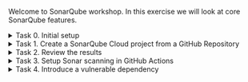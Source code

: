 Welcome to SonarQube workshop. In this exercise we will look at core SonarQube features.

<details>
  <summary>Task 0. Initial setup</summary>
Use this repository template to create a new repository. If the Action gods were merciful today, the automation has already invited you to SonarQube Workshop organisation, created a repository from the template and used your GutHub username for repository name.

If you haven't done so yet, please log into SonarQube Cloud from https://sonarcloud.io/login. Please make sure to use GitHub for authentication. 

![GitHub Login](workshop_images/github_login.jpg)

While it's possible to log in with other DevOps platforms, we will be using GitHub in this exercise. Your SonarQube Cloud account will be created if this is the first time you are logging into the platform. Once your account is created, the admin will add you to the SonarQube Workshop organisation.
</details>

<details>
  <summary>Task 1. Create a SonarQube Cloud project from a GitHub Repository</summary>

To create a new project in SonarQube Cloud from your GitHub repository, follow these steps:
  1. Log in to [SonarQube Cloud](https://sonarcloud.io/login) using your GitHub account.
  2. Click on **"+ Analyze new project"** 
  ![Create project](workshop_images/create_project.jpg)
  
  3. Make sure to select **SonarQube Workshop** in organisation list. In the list of repositories, find and select the repository that was created for you. Make sure the repository name includes your GitHub username (e.g., `sq-workshop-yourusername`). Click on **Set Up** button.
  ![Select the repository](workshop_images/select_reporitory.jpg)
  
  4. In the **Set up project for Clean as You Code** screen, select **Number of days** and accept the default 30 days period. Click on **Create project** button.
  ![New code](workshop_images/clean_as_you_code.jpg)
  
  5. SonarQube will start the analysis of the project which will take a few minutes
  ![Initial analysis](workshop_images/initial_analysis.jpg)
  
  6. When the initial analysis is completed, you should be able to see all issues found by SonarQube (make sure to select `Main branch` on the left):
  ![Initial analysis result](workshop_images/initial_analysis_result.jpg)
  </details>

<details>
  <summary>Task 2. Review the results</summary>
  
  1. Go to `Issues` tab. Here you can see all the issues that were detected in your code. Feel free to filter by various parameters. 

  2. Go to `Security Hotspots` tab. A security hotspot highlights a security-sensitive piece of code that the developer needs to review. SonarQube Cloud helps you find security hotspots in your code when running analyses. You can read more about Security Hotspots on https://docs.sonarsource.com/sonarqube-cloud/digging-deeper/security-hotspots
  
  3. Go to `Inventory` -> `Dependencies`. This is where Sonar reports on what [third party libraries](https://docs.sonarsource.com/sonarqube-cloud/advanced-security/viewing-dependencies) were imported into your application. But wait.... why there are 0 dependnencies? If you look at `package.json` file in your repositories - there are definitely a few packages that were declared! 

  The reason for this is how the scanning is configured. With GitHub it is possible to have your code [scanned automatically](https://docs.sonarsource.com/sonarqube-cloud/advanced-setup/automatic-analysis). In order to scan for vulnerable packages we need to implement scanning in our pipelines.
</details>

<details>
  <summary>Task 3. Setup Sonar scanning in GitHub Actions</summary>
  
  1. Go to `Administration` -> `Analisys Method`. 
  
  ![Analysis Method](workshop_images/analysis_method.jpg)

  As you can see, the automated analysis is enabled by default. We will need to turn that off and set up the analysis with GitHub Actions. Disable the automatic analysis and click on `With GitHub Actions`:
  
  ![Setup analysis](workshop_images/setup_analysis.jpg)

  Follow these steps to setup the scanning in GitHub Actions:
  
  2. Create `SONAR_TOKEN` secret in your test repository in GitHub:

  ![Create new secret](workshop_images/new_repository_secret.jpg)

  ![Create SONAR_TOKEN](workshop_images/sonar_token.jpg)

  3. Create a new workflow in `.github/workflows` directory in your test repository in GitHub. Click on `JS/TS & Web` to get the code for the workflow:

  ![Workflow details](workshop_images/workflow_details.jpg)

  ![Add new file](workshop_images/create_new_file.jpg)

  ![Create the workflow](workshop_images/create_workflow.jpg)

  ![Commit the workflow](workshop_images/commit_workflow.jpg)

  4. Create `sonar-project.properties` file in root directory in your test repository in GitHub:

  ![sonar-project.properties file](workshop_images/sonar_project_properties.jpg)

  Creation of `sonar-project.properties` will trigger the workflow which you will be able to monitor in Actions tab:

  ![Actions](workshop_images/actions.jpg)

  ![Sonar workflow run](workshop_images/sonar_workflow_run.jpg)

  5. Once the workflow has finished, you should be able to see the list of dependencies in `Inventory` -> `Dependencies` and list of vulnerable dependencies in `Dependency Risks` tab:

  ![Dependencies](workshop_images/dependencies.jpg)

  ![Dependency Risks](workshop_images/dependency_risks.jpg)
  
</details>

<details>
  <summary>Task 4. Introduce a vulnerable dependency</summary>
  
  1. Open package.json file for editing.
  2. Change line #175 from `"sanitize-html": "2.12.1"` to `"sanitize-html": "1.4.2"`
  3. Create a pull request and wait until the scan is completed
  4. Review the messages in the pull request and in SonarQube
  5. TO DO: a better explanation of this step with screenshot
</details>
